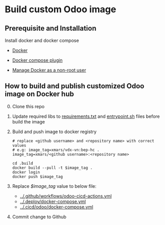 # Build custom Odoo image

## Prerequisite and Installation

Install docker and docker compose

- [Docker](https://docs.docker.com/engine/install/)

- [Docker compose plugin](https://docs.docker.com/compose/install/linux/)

- [Manage Docker as a non-root user](https://docs.docker.com/engine/install/linux-postinstall/)

## How to build and publish customized Odoo image on Docker hub

0. Clone this repo

1. Update required libs to [requirements.txt](requirements.txt) and [entrypoint.sh](entrypoint.sh) files before build the image

2. Build and push image to docker registry

    ```shell
    # replace <github username> and <repository name> with correct values
    # e.g: image_tag=xmars/vdx-vn:bep-hc .
    image_tag=xmars/<github username>:<repository name>
    
    cd .build
    docker build --pull -t $image_tag .
    docker login
    docker push $image_tag
    ```

3. Replace *$image_tag* value to below file:

    - [../.github/workflows/odoo-cicd-actions.yml](../.github/workflows/odoo-cicd-actions.yml#L8)
    - [../.deploy/docker-compose.yml](../.deploy/docker-compose.yml#L21)
    - [../.cicd/odoo/docker-compose.yml](../.cicd/odoo/docker-compose.yml#L16)

4. Commit change to Github
